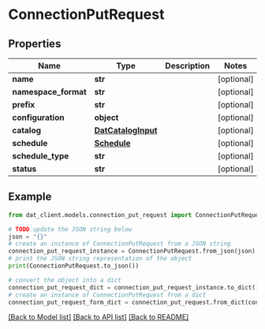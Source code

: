 # ConnectionPutRequest


## Properties

Name | Type | Description | Notes
------------ | ------------- | ------------- | -------------
**name** | **str** |  | [optional] 
**namespace_format** | **str** |  | [optional] 
**prefix** | **str** |  | [optional] 
**configuration** | **object** |  | [optional] 
**catalog** | [**DatCatalogInput**](DatCatalogInput.md) |  | [optional] 
**schedule** | [**Schedule**](Schedule.md) |  | [optional] 
**schedule_type** | **str** |  | [optional] 
**status** | **str** |  | [optional] 

## Example

```python
from dat_client.models.connection_put_request import ConnectionPutRequest

# TODO update the JSON string below
json = "{}"
# create an instance of ConnectionPutRequest from a JSON string
connection_put_request_instance = ConnectionPutRequest.from_json(json)
# print the JSON string representation of the object
print(ConnectionPutRequest.to_json())

# convert the object into a dict
connection_put_request_dict = connection_put_request_instance.to_dict()
# create an instance of ConnectionPutRequest from a dict
connection_put_request_form_dict = connection_put_request.from_dict(connection_put_request_dict)
```
[[Back to Model list]](../README.md#documentation-for-models) [[Back to API list]](../README.md#documentation-for-api-endpoints) [[Back to README]](../README.md)


